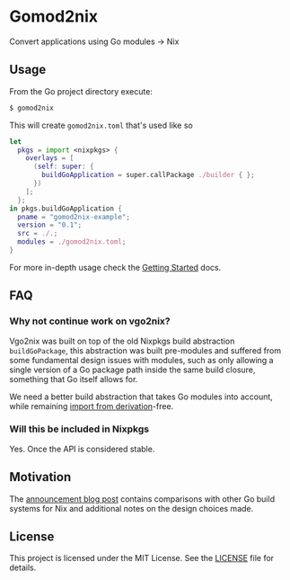 # Gomod2nix
Convert applications using Go modules -> Nix

## Usage
From the Go project directory execute:
``` bash
$ gomod2nix
```

This will create `gomod2nix.toml` that's used like so
``` nix
let
  pkgs = import <nixpkgs> {
    overlays = [
      (self: super: {
        buildGoApplication = super.callPackage ./builder { };
      })
    ];
  };
in pkgs.buildGoApplication {
  pname = "gomod2nix-example";
  version = "0.1";
  src = ./.;
  modules = ./gomod2nix.toml;
}
```

For more in-depth usage check the [Getting Started](./docs/getting-started.md) docs.

## FAQ

### Why not continue work on vgo2nix?
Vgo2nix was built on top of the old Nixpkgs build abstraction `buildGoPackage`, this abstraction was built pre-modules and suffered from some fundamental design issues with modules, such as only allowing a single version of a Go package path inside the same build closure, something that Go itself allows for.

We need a better build abstraction that takes Go modules into account, while remaining [import from derivation](https://nixos.wiki/wiki/Import_From_Derivation)-free.

### Will this be included in Nixpkgs

Yes. Once the API is considered stable.

## Motivation

The [announcement blog post](https://www.tweag.io/blog/2021-03-04-gomod2nix/) contains comparisons with other Go build systems for Nix and additional notes on the design choices made.

## License

This project is licensed under the MIT License. See the [LICENSE](LICENSE)
file for details.
